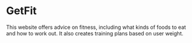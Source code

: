 # GetFit
This website offers advice on fitness, including what kinds of foods to eat and how to work out. It also creates training plans based on user weight.
